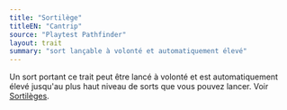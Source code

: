 ```yaml
---
title: "Sortilège"
titleEN: "Cantrip"
source: "Playtest Pathfinder"
layout: trait
summary: "sort lançable à volonté et automatiquement élevé" 
---
```


Un sort portant ce trait peut être lancé à volonté et est automatiquement élevé jusqu'au plus haut niveau de sorts que vous pouvez lancer. Voir [Sortilèges](/ch8-sorts/types-de-sorts.html#sortilèges).